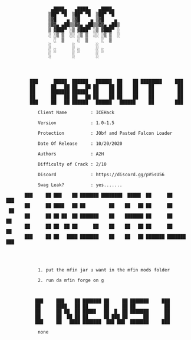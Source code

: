 			 		 ▄████▄   ▄████▄   ▄████▄  
		 			▒██▀ ▀█  ▒██▀ ▀█  ▒██▀ ▀█  
		 			▒▓█    ▄ ▒▓█    ▄ ▒▓█    ▄ 
		 			▒▓▓▄ ▄██▒▒▓▓▄ ▄██▒▒▓▓▄ ▄██▒
		 			▒ ▓███▀ ░▒ ▓███▀ ░▒ ▓███▀ ░
		 			░ ░▒ ▒  ░░ ░▒ ▒  ░░ ░▒ ▒  ░
		 			  ░  ▒     ░  ▒     ░  ▒   
		 			░        ░        ░        
		 			░ ░      ░ ░      ░ ░      
					░        ░        ░         
                                                                               

					

 			 ███      █████  ██████   ██████  ██    ██ ████████     ███ 
 			 ██      ██   ██ ██   ██ ██    ██ ██    ██    ██         ██ 
 			 ██      ███████ ██████  ██    ██ ██    ██    ██         ██ 
 			 ██      ██   ██ ██   ██ ██    ██ ██    ██    ██         ██ 
 			 ███     ██   ██ ██████   ██████   ██████     ██        ███ 

				Client Name         : ICEHack

				Version             : 1.0-1.5
	
				Protection          : JObf and Pasted Falcon Loader

				Date Of Release     : 10/20/2020 

				Authors             : A2H

				Difficulty of Crack : 2/10

				Discord             : https://discord.gg/pV5sU56

				Swag Leak?          : yes.......

		   ███     ██ ███    ██ ███████ ████████  █████  ██      ██          ███ 
		   ██      ██ ████   ██ ██         ██    ██   ██ ██      ██           ██ 
		   ██      ██ ██ ██  ██ ███████    ██    ███████ ██      ██           ██ 
		   ██      ██ ██  ██ ██      ██    ██    ██   ██ ██      ██           ██ 
		   ███     ██ ██   ████ ███████    ██    ██   ██ ███████ ███████     ███ 
                                                                      


				1. put the mfin jar u want in the mfin mods folder 
				
				2. run da mfin forge on g



			   ███     ███    ██ ███████ ██     ██ ███████     ███ 
			   ██      ████   ██ ██      ██     ██ ██           ██ 
			   ██      ██ ██  ██ █████   ██  █  ██ ███████      ██ 
			   ██      ██  ██ ██ ██      ██ ███ ██      ██      ██ 
			   ███     ██   ████ ███████  ███ ███  ███████     ███ 

				none
